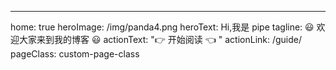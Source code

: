 ---

home: true
heroImage: /img/panda4.png
heroText: Hi,我是 pipe
tagline: 😃 欢迎大家来到我的博客 😃
actionText: "👉 开始阅读 👈 "
actionLink: /guide/
pageClass: custom-page-class
